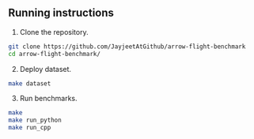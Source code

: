 ## Running instructions

1. Clone the repository.
```bash
git clone https://github.com/JayjeetAtGithub/arrow-flight-benchmark
cd arrow-flight-benchmark/
```

2. Deploy dataset.
```bash
make dataset
```

3. Run benchmarks.
```bash
make
make run_python
make run_cpp
```
